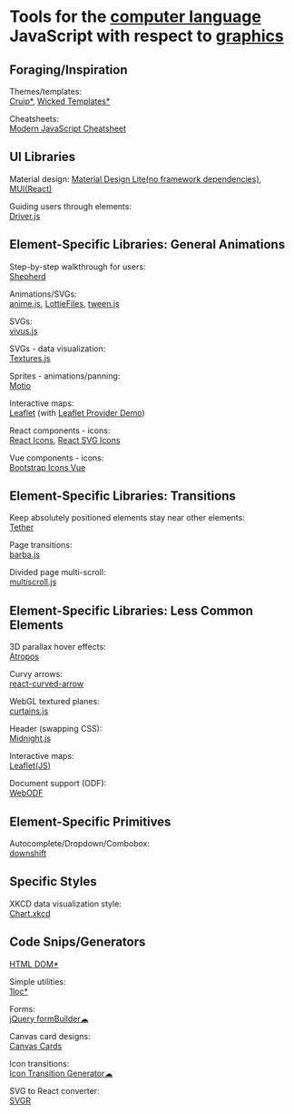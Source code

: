 
# Tools for the [computer language](https://trendless.tech/langs) JavaScript with respect to [graphics](https://trendless.tech/graphics/)

## Foraging/Inspiration

Themes/templates:  
[Cruip*](https://cruip.com/),
[Wicked Templates*](https://www.wickedtemplates.com/demos)

Cheatsheets:  
[Modern JavaScript Cheatsheet](https://mbeaudru.github.io/modern-js-cheatsheet/)

## UI Libraries

Material design:
[Material Design Lite(no framework dependencies)](https://getmdl.io/),
[MUI(React)](https://mui.com/)

Guiding users through elements:  
[Driver.js](https://driverjs.com/)

## Element-Specific Libraries: General Animations

Step-by-step walkthrough for users:  
[Shepherd](https://shepherdjs.dev/)

Animations/SVGs:  
[anime.js](https://animejs.com/),
[LottieFiles](https://lottiefiles.com/),
[tween.js](https://github.com/sole/tween.js)

SVGs:  
[vivus.js](https://maxwellito.github.io/vivus/)

SVGs - data visualization:  
[Textures.js](https://riccardoscalco.it/textures/)

Sprites - animations/panning:  
[Motio](https://darsa.in/motio/)

Interactive maps:  
[Leaflet](https://leafletjs.com/) (with [Leaflet Provider Demo](https://leaflet-extras.github.io/leaflet-providers/preview/))

React components - icons:  
[React Icons](https://react-icons.github.io/react-icons/),
[React SVG Icons](https://reactsvgicons.com/)

Vue components - icons:  
[Bootstrap Icons Vue](https://github.com/tommyip/bootstrap-icons-vue)

## Element-Specific Libraries: Transitions

Keep absolutely positioned elements stay near other elements:  
[Tether](https://tether.io/)

Page transitions:  
[barba.js](https://barba.js.org/)

Divided page multi-scroll:  
[multiscroll.js](https://alvarotrigo.com/multiScroll/)

## Element-Specific Libraries: Less Common Elements

3D parallax hover effects:  
[Atropos](https://atroposjs.com/)

Curvy arrows:  
[react-curved-arrow](https://react-curved-arrow.nickjanssen.com/)

WebGL textured planes:  
[curtains.js](https://www.curtainsjs.com/)

Header (swapping CSS):  
[Midnight.js](https://aerolab.github.io/midnight.js/)

Interactive maps:  
[Leaflet(JS)](https://leafletjs.com/)

Document support (ODF):  
[WebODF](https://webodf.org/)

## Element-Specific Primitives

Autocomplete/Dropdown/Combobox:  
[downshift](https://github.com/downshift-js/downshift)

## Specific Styles

XKCD data visualization style:  
[Chart.xkcd](https://github.com/timqian/chart.xkcd)

## Code Snips/Generators

[HTML DOM*](https://htmldom.dev/)

Simple utilities:  
[1loc*](https://1loc.dev/)

Forms:  
[jQuery formBuilder☁](https://formbuilder.online/)

Canvas card designs:  
[Canvas Cards](https://canvas-cards.glitch.me/)

Icon transitions:  
[Icon Transition Generator☁](https://nucleoapp.com/tool/icon-transition)

SVG to React converter:  
[SVGR](https://react-svgr.com/playground/)
